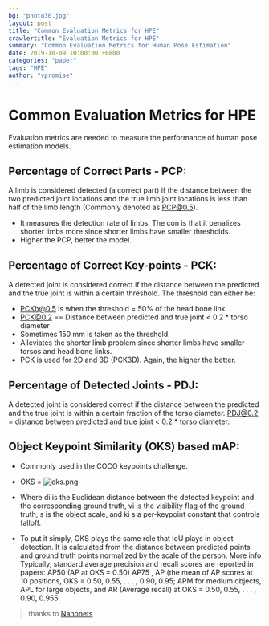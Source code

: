 ```yaml
---
bg: "photo30.jpg"
layout: post
title: "Common Evaluation Metrics for HPE"
crawlertitle: "Evaluation Metrics for HPE"
summary: "Common Evaluation Metrics for Human Pose Estimation"
date: 2019-10-09 10:00:00 +0800
categories: "paper"
tags: "HPE"
author: "vpromise"
---
```


# Common Evaluation Metrics for HPE

Evaluation metrics are needed to measure the performance of human pose estimation models.

## Percentage of Correct Parts - PCP: 
A limb is considered detected  (a correct part) if the distance between the two predicted joint locations and the true limb joint locations is less than half of the limb length (Commonly denoted as PCP@0.5).

- It measures the detection rate of limbs. The con is that it penalizes shorter limbs more since shorter limbs have smaller thresholds.
- Higher the PCP, better the model.

## Percentage of Correct Key-points - PCK: 
A detected joint is considered correct if the distance between the predicted and the true joint is within a certain threshold. The threshold can either be:

- PCKh@0.5 is when the threshold = 50% of the head bone link
- PCK@0.2 == Distance between predicted and true joint < 0.2 * torso diameter
- Sometimes 150 mm is taken as the threshold.
- Alleviates the shorter limb problem since shorter limbs have smaller torsos and head bone links.
- PCK is used for 2D and 3D (PCK3D). Again, the higher the better.

## Percentage of Detected Joints - PDJ: 
A detected joint is considered correct if the distance between the predicted and the true joint is within a certain fraction of the torso diameter. PDJ@0.2 = distance between predicted and true joint < 0.2 * torso diameter.

## Object Keypoint Similarity (OKS) based mAP:
- Commonly used in the COCO keypoints challenge.
- OKS = 
  ![oks.png](https://i.loli.net/2019/10/09/9TYMhCZsPjm37rX.png)

  <!-- $$\frac{\sum_iexp(-d^2_i/2s^2k^2_i)\delta(v_i>0)}{\sum_i\delta(v_i>0)}$$ -->

- Where di is the Euclidean distance between the detected keypoint and the corresponding ground truth, vi is the visibility flag of the ground truth, s is the object scale, and ki s a per-keypoint constant that controls falloff.

- To put it simply, OKS plays the same role that IoU plays in object detection. It is calculated from the distance between predicted points and ground truth points normalized by the scale of the person. More info Typically, standard average precision and recall scores are reported in papers: AP50 (AP at OKS = 0.50) AP75 , AP (the mean of AP scores at 10 positions, OKS = 0.50, 0.55, . . . , 0.90, 0.95; APM for medium objects, APL for large objects, and AR (Average recall) at OKS = 0.50, 0.55, . . . , 0.90, 0.955.

> thanks to [Nanonets](https://nanonets.com/blog/human-pose-estimation-2d-guide/?utm_source=reddit&utm_medium=social&utm_campaign=pose&utm_content=GROUP_NAME)